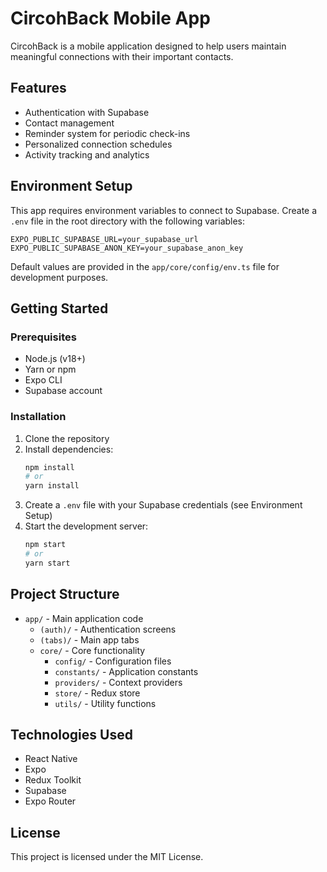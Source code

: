 # CircohBack Mobile App

CircohBack is a mobile application designed to help users maintain meaningful connections with their important contacts.

## Features

- Authentication with Supabase
- Contact management
- Reminder system for periodic check-ins
- Personalized connection schedules
- Activity tracking and analytics

## Environment Setup

This app requires environment variables to connect to Supabase. Create a `.env` file in the root directory with the following variables:

```
EXPO_PUBLIC_SUPABASE_URL=your_supabase_url
EXPO_PUBLIC_SUPABASE_ANON_KEY=your_supabase_anon_key
```

Default values are provided in the `app/core/config/env.ts` file for development purposes.

## Getting Started

### Prerequisites

- Node.js (v18+)
- Yarn or npm
- Expo CLI
- Supabase account

### Installation

1. Clone the repository
2. Install dependencies:
   ```bash
   npm install
   # or
   yarn install
   ```
3. Create a `.env` file with your Supabase credentials (see Environment Setup)
4. Start the development server:
   ```bash
   npm start
   # or
   yarn start
   ```

## Project Structure

- `app/` - Main application code
  - `(auth)/` - Authentication screens
  - `(tabs)/` - Main app tabs
  - `core/` - Core functionality
    - `config/` - Configuration files
    - `constants/` - Application constants
    - `providers/` - Context providers
    - `store/` - Redux store
    - `utils/` - Utility functions

## Technologies Used

- React Native
- Expo
- Redux Toolkit
- Supabase
- Expo Router

## License

This project is licensed under the MIT License. 